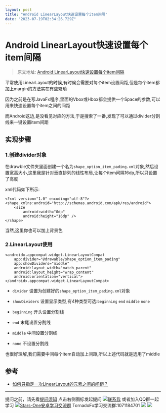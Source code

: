 ```yaml
---
layout: post
title: "Android LinearLayout快速设置每个item间隔"
date: "2023-07-19T02:34:26.729Z"
---
```

Android LinearLayout快速设置每个item间隔
================================

> 原文地址: [Android LinearLayout快速设置每个item间隔](https://stars-one.site/2023/07/19/android-linearlayout-item-margin)

平常使用LinearLayout的时候,有时候会需要对每个item设置间距,但是每个item都加上margin的方法实在有些繁琐

因为之前是在写JavaFx程序,里面的Vbox或Hbox都会提供一个Space的参数,可以用来快速设置每个item之间的间距

而Android这边,是没看见对应的方法,于是搜索了一番,发现了可以通过divider分割线来一键设置item间距

实现步骤
----

### 1.创建divider对象

在drawble文件夹里面创建一个名为`shape_option_item_pading.xml`对象,然后设置宽高大小,这里我是针对垂直排列的线性布局,让每个item间隔16dp,所以只设置了高度

xml代码如下所示:

    <?xml version="1.0" encoding="utf-8"?>
    <shape xmlns:android="http://schemas.android.com/apk/res/android">
        <size
            android:width="0dp"
            android:height="16dp" />
    </shape>
    

当然,这里你也可以加上背景色

### 2.LinearLayout使用

    <androidx.appcompat.widget.LinearLayoutCompat
    	app:divider="@drawable/shape_option_item_pading"
    	app:showDividers="middle"
    	android:layout_width="match_parent"
    	android:layout_height="wrap_content"
    	android:orientation="vertical">
    </androidx.appcompat.widget.LinearLayoutCompat>

*   `divider` 设置为创建好的`shape_option_item_pading.xml`对象
    
*   `showDividers` 设置显示类型,有4种类型可选:`beginning` `end` `middle` `none`
    
*   `beginning` 开头设置分割线
    
*   `end` 末尾设置分割线
    
*   `middle` 中间设置分割线
    
*   `none` 不设置分割线
    

也很好理解,我们需要中间每个item自动加上间距,所以上述代码就是选用了middle

参考
--

*   [如何只指定一次LinearLayout的元素之间的间距？](https://www.qiniu.com/qfans/qnso-12454940)

* * *

提问之前，请先看[提问须知](https://www.cnblogs.com/stars-one/p/12500031.html) 点击右侧图标发起提问 [![联系我](http://wpa.qq.com/pa?p=2:1053894518:52 "联系我")](http://wpa.qq.com/msgrd?v=3&uin=1053894518&site=qq&menu=yes) 或者加入QQ群一起学习 [![Stars-One安卓学习交流群](//pub.idqqimg.com/wpa/images/group.png "Stars-One安卓学习交流群")](//shang.qq.com/wpa/qunwpa?idkey=6ca8d206ad4466e4675efa436df96c0837047da959c3fa550a1c568dc8c1fb6a) TornadoFx学习交流群:1071184701 ![](https://img2020.cnblogs.com/blog/1210268/202003/1210268-20200316120825333-1551152974.png) ![](https://img2018.cnblogs.com/blog/1210268/201905/1210268-20190508151523126-971809604.gif)